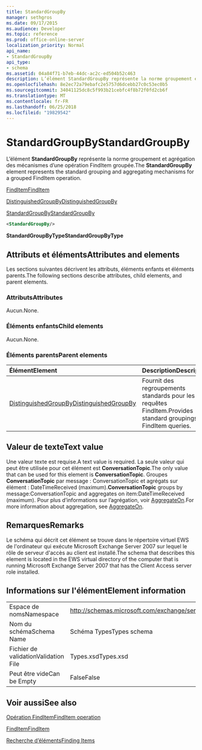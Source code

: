 ```yaml
---
title: StandardGroupBy
manager: sethgros
ms.date: 09/17/2015
ms.audience: Developer
ms.topic: reference
ms.prod: office-online-server
localization_priority: Normal
api_name:
- StandardGroupBy
api_type:
- schema
ms.assetid: 04a84f71-b7eb-44dc-ac2c-ed504b52c463
description: L’élément StandardGroupBy représente la norme groupement et agrégation des mécanismes d’une opération FindItem groupée.
ms.openlocfilehash: 8e2ec72a79ebafc2e5757d6dcebb27c0c53ec0b5
ms.sourcegitcommit: 34041125dc8c5f993b21cebfc4f8b72f0fd2cb6f
ms.translationtype: MT
ms.contentlocale: fr-FR
ms.lasthandoff: 06/25/2018
ms.locfileid: "19829542"
---
```

# <a name="standardgroupby"></a><span data-ttu-id="d04f3-103">StandardGroupBy</span><span class="sxs-lookup"><span data-stu-id="d04f3-103">StandardGroupBy</span></span>

<span data-ttu-id="d04f3-104">L’élément **StandardGroupBy** représente la norme groupement et agrégation des mécanismes d’une opération FindItem groupée.</span><span class="sxs-lookup"><span data-stu-id="d04f3-104">The **StandardGroupBy** element represents the standard grouping and aggregating mechanisms for a grouped FindItem operation.</span></span> 
  
[<span data-ttu-id="d04f3-105">FindItem</span><span class="sxs-lookup"><span data-stu-id="d04f3-105">FindItem</span></span>](finditem.md)
  
[<span data-ttu-id="d04f3-106">DistinguishedGroupBy</span><span class="sxs-lookup"><span data-stu-id="d04f3-106">DistinguishedGroupBy</span></span>](distinguishedgroupby.md)
  
[<span data-ttu-id="d04f3-107">StandardGroupBy</span><span class="sxs-lookup"><span data-stu-id="d04f3-107">StandardGroupBy</span></span>](standardgroupby.md)
  
```xml
<StandardGroupBy/>
```

 <span data-ttu-id="d04f3-108">**StandardGroupByType**</span><span class="sxs-lookup"><span data-stu-id="d04f3-108">**StandardGroupByType**</span></span>
## <a name="attributes-and-elements"></a><span data-ttu-id="d04f3-109">Attributs et éléments</span><span class="sxs-lookup"><span data-stu-id="d04f3-109">Attributes and elements</span></span>

<span data-ttu-id="d04f3-110">Les sections suivantes décrivent les attributs, éléments enfants et éléments parents.</span><span class="sxs-lookup"><span data-stu-id="d04f3-110">The following sections describe attributes, child elements, and parent elements.</span></span>
  
### <a name="attributes"></a><span data-ttu-id="d04f3-111">Attributs</span><span class="sxs-lookup"><span data-stu-id="d04f3-111">Attributes</span></span>

<span data-ttu-id="d04f3-112">Aucun.</span><span class="sxs-lookup"><span data-stu-id="d04f3-112">None.</span></span>
  
### <a name="child-elements"></a><span data-ttu-id="d04f3-113">Éléments enfants</span><span class="sxs-lookup"><span data-stu-id="d04f3-113">Child elements</span></span>

<span data-ttu-id="d04f3-114">Aucun.</span><span class="sxs-lookup"><span data-stu-id="d04f3-114">None.</span></span>
  
### <a name="parent-elements"></a><span data-ttu-id="d04f3-115">Éléments parents</span><span class="sxs-lookup"><span data-stu-id="d04f3-115">Parent elements</span></span>

|<span data-ttu-id="d04f3-116">**Élément**</span><span class="sxs-lookup"><span data-stu-id="d04f3-116">**Element**</span></span>|<span data-ttu-id="d04f3-117">**Description**</span><span class="sxs-lookup"><span data-stu-id="d04f3-117">**Description**</span></span>|
|:-----|:-----|
|[<span data-ttu-id="d04f3-118">DistinguishedGroupBy</span><span class="sxs-lookup"><span data-stu-id="d04f3-118">DistinguishedGroupBy</span></span>](distinguishedgroupby.md) <br/> |<span data-ttu-id="d04f3-119">Fournit des regroupements standards pour les requêtes FindItem.</span><span class="sxs-lookup"><span data-stu-id="d04f3-119">Provides standard groupings for FindItem queries.</span></span>  <br/> |
   
## <a name="text-value"></a><span data-ttu-id="d04f3-120">Valeur de texte</span><span class="sxs-lookup"><span data-stu-id="d04f3-120">Text value</span></span>

<span data-ttu-id="d04f3-121">Une valeur texte est requise.</span><span class="sxs-lookup"><span data-stu-id="d04f3-121">A text value is required.</span></span> <span data-ttu-id="d04f3-122">La seule valeur qui peut être utilisée pour cet élément est **ConversationTopic**.</span><span class="sxs-lookup"><span data-stu-id="d04f3-122">The only value that can be used for this element is **ConversationTopic**.</span></span> <span data-ttu-id="d04f3-123">Groupes **ConversationTopic** par message : ConversationTopic et agrégats sur élément : DateTimeReceived (maximum).</span><span class="sxs-lookup"><span data-stu-id="d04f3-123">**ConversationTopic** groups by message:ConversationTopic and aggregates on item:DateTimeReceived (maximum).</span></span> <span data-ttu-id="d04f3-124">Pour plus d’informations sur l’agrégation, voir [AggregateOn](aggregateon.md).</span><span class="sxs-lookup"><span data-stu-id="d04f3-124">For more information about aggregation, see [AggregateOn](aggregateon.md).</span></span>
  
## <a name="remarks"></a><span data-ttu-id="d04f3-125">Remarques</span><span class="sxs-lookup"><span data-stu-id="d04f3-125">Remarks</span></span>

<span data-ttu-id="d04f3-126">Le schéma qui décrit cet élément se trouve dans le répertoire virtuel EWS de l'ordinateur qui exécute Microsoft Exchange Server 2007 sur lequel le rôle de serveur d'accès au client est installé.</span><span class="sxs-lookup"><span data-stu-id="d04f3-126">The schema that describes this element is located in the EWS virtual directory of the computer that is running Microsoft Exchange Server 2007 that has the Client Access server role installed.</span></span>
  
## <a name="element-information"></a><span data-ttu-id="d04f3-127">Informations sur l'élément</span><span class="sxs-lookup"><span data-stu-id="d04f3-127">Element information</span></span>

|||
|:-----|:-----|
|<span data-ttu-id="d04f3-128">Espace de noms</span><span class="sxs-lookup"><span data-stu-id="d04f3-128">Namespace</span></span>  <br/> |http://schemas.microsoft.com/exchange/services/2006/types  <br/> |
|<span data-ttu-id="d04f3-129">Nom du schéma</span><span class="sxs-lookup"><span data-stu-id="d04f3-129">Schema Name</span></span>  <br/> |<span data-ttu-id="d04f3-130">Schéma Types</span><span class="sxs-lookup"><span data-stu-id="d04f3-130">Types schema</span></span>  <br/> |
|<span data-ttu-id="d04f3-131">Fichier de validation</span><span class="sxs-lookup"><span data-stu-id="d04f3-131">Validation File</span></span>  <br/> |<span data-ttu-id="d04f3-132">Types.xsd</span><span class="sxs-lookup"><span data-stu-id="d04f3-132">Types.xsd</span></span>  <br/> |
|<span data-ttu-id="d04f3-133">Peut être vide</span><span class="sxs-lookup"><span data-stu-id="d04f3-133">Can be Empty</span></span>  <br/> |<span data-ttu-id="d04f3-134">False</span><span class="sxs-lookup"><span data-stu-id="d04f3-134">False</span></span>  <br/> |
   
## <a name="see-also"></a><span data-ttu-id="d04f3-135">Voir aussi</span><span class="sxs-lookup"><span data-stu-id="d04f3-135">See also</span></span>



[<span data-ttu-id="d04f3-136">Opération FindItem</span><span class="sxs-lookup"><span data-stu-id="d04f3-136">FindItem operation</span></span>](finditem-operation.md)
  
[<span data-ttu-id="d04f3-137">FindItem</span><span class="sxs-lookup"><span data-stu-id="d04f3-137">FindItem</span></span>](finditem.md)


[<span data-ttu-id="d04f3-138">Recherche d’éléments</span><span class="sxs-lookup"><span data-stu-id="d04f3-138">Finding Items</span></span>](http://msdn.microsoft.com/library/63af1f9c-464b-4fca-9ae3-3d60f24ca93c%28Office.15%29.aspx)

